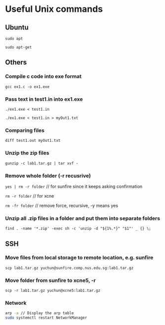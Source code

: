 # Useful Unix commands

## Ubuntu
``` properties
sudo apt

sudo apt-get

```

## Others

### Compile c code into exe format
`gcc ex1.c -o ex1.exe`

### Pass text in test1.in into ex1.exe
`./ex1.exe < test1.in`

`./ex1.exe < test1.in > myOut1.txt`

### Comparing files
`diff test1.out myOut1.txt`

### Unzip the zip files
`gunzip -c lab1.tar.gz | tar xvf -`

### Remove whole folder (-r recusrive)
`yes | rm -r folder` // for sunfire since it keeps asking confirmation

`rm -r folder` // for xcne

`rm -fr folder` // remove force, recursive, -y means yes

### Unzip all .zip files in a folder and put them into separate folders
`find . -name '*.zip' -exec sh -c 'unzip -d "${1%.*}" "$1"' _ {} \;`

## SSH
### Move **files** from local storage to remote location, e.g. sunfire
`scp lab1.tar.gz yuchun@sunfire.comp.nus.edu.sg:lab1.tar.gz`

### Move **folder** from sunfire to xcne5, -r
`scp -r lab1.tar.gz yuchun@xcne5:lab1.tar.gz`

### Network
``` bash
arp -a // Display the arp table
sudo systemctl restart NetworkManager
```
